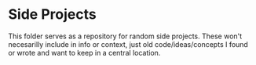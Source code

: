 # Side Projects

This folder serves as a repository for random side projects.
These won't necesarilly include in info or context, just old code/ideas/concepts I found 
or wrote and want to keep in a central location. 